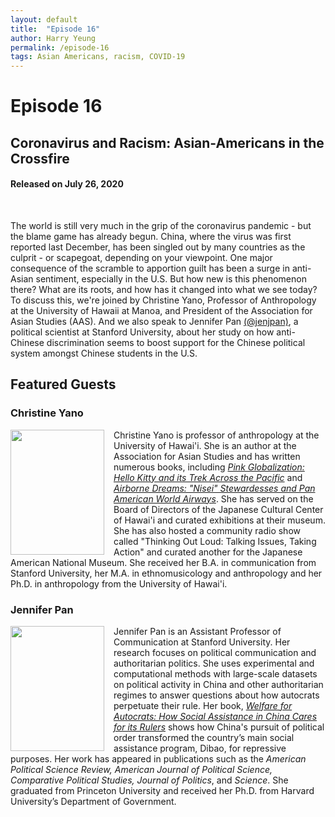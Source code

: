 ```yaml
---
layout: default
title:  "Episode 16"
author: Harry Yeung
permalink: /episode-16
tags: Asian Americans, racism, COVID-19
---
```


# Episode 16
## Coronavirus and Racism: Asian-Americans in the Crossfire
#### Released on July 26, 2020

<div id="buzzsprout-player-4676324"></div>
<script src="https://www.buzzsprout.com/699187/4676324-coronavirus-and-racism-asian-americans-in-the-crossfire.js?container_id=buzzsprout-player-4676324&player=small" type="text/javascript" charset="utf-8"></script>
<br>

The world is still very much in the grip of the coronavirus pandemic - but the blame game has already begun. China, where the virus was first reported last December, has been singled out by many countries as the culprit - or scapegoat, depending on your viewpoint. One major consequence of the scramble to apportion guilt has been a surge in anti-Asian sentiment, especially in the U.S. But how new is this phenomenon there? What are its roots, and how has it changed into what we see today? To discuss this, we're joined by Christine Yano, Professor of Anthropology at the University of Hawaii at Manoa, and President of the Association for Asian Studies (AAS). And we also speak to Jennifer Pan [(@jenjpan)](https://twitter.com/jenjpan?lang=en), a political scientist at Stanford University, about her study on how anti-Chinese discrimination seems to boost support for the Chinese political system amongst Chinese students in the U.S.

## Featured Guests

### Christine Yano

<img src="https://user-images.githubusercontent.com/67763587/90304088-e3eac380-de68-11ea-90fd-2863a82b80d2.png"
  style="width:150px;height:200px;margin-right:15px;"
  align="left" />
  <p>Christine Yano is professor of anthropology at the University of Hawai'i. She is an author at the Association for Asian Studies and has written numerous books, including <a href="https://www.amazon.com/gp/product/0822353636/ref=as_li_tl?ie=UTF8&camp=1789&creative=9325&creativeASIN=0822353636&linkCode=as2&tag=asiamatterspo-20&linkId=c5ff204e3bc89aa77d283b286c3005af"><i>Pink Globalization: Hello Kitty and its Trek Across the Pacific</i></a> and <a href="https://www.amazon.com/gp/product/0822348500/ref=as_li_tl?ie=UTF8&camp=1789&creative=9325&creativeASIN=0822348500&linkCode=as2&tag=asiamatterspo-20&linkId=9cac50107668e3d663e7812f3d423d50"><i>Airborne Dreams: "Nisei" Stewardesses and Pan American World Airways</i></a>. She has served on the Board of Directors of the Japanese Cultural Center of Hawai'i and curated exhibitions at their museum. She has also hosted a community radio show called "Thinking Out Loud: Talking Issues, Taking Action" and curated another for the Japanese American National Museum. She received her B.A. in communication from Stanford University, her M.A. in ethnomusicology and anthropology and her Ph.D. in anthropology from the University of Hawai'i.</p>

### Jennifer Pan

<img src="https://user-images.githubusercontent.com/67763587/90304821-5ca14e00-de70-11ea-89b1-1fcd3a66332a.png"
  style="width:150px;height:200px;margin-right:15px;"
  align="left" />
  <p>Jennifer Pan is an Assistant Professor of Communication at Stanford University. Her research focuses on political communication and authoritarian politics. She uses experimental and computational methods with large-scale datasets on political activity in China and other authoritarian regimes to answer questions about how autocrats perpetuate their rule. Her book, <a href="https://www.amazon.com/gp/product/0190087439/ref=as_li_tl?ie=UTF8&camp=1789&creative=9325&creativeASIN=0190087439&linkCode=as2&tag=asiamatterspo-20&linkId=6354ee3ed3b6ec89c2573a23bfaae7e6"><i>Welfare for Autocrats: How Social Assistance in China Cares for its Rulers</i></a> shows how China's pursuit of political order transformed the country’s main social assistance program, Dibao, for repressive purposes. Her work has appeared in publications such as the <i>American Political Science Review, American Journal of Political Science, Comparative Political Studies, Journal of Politics</i>, and <i>Science</i>. She graduated from Princeton University and received her Ph.D. from Harvard University’s Department of Government.</p>
